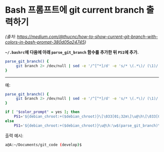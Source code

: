 # Bash 프롬프트에 git current branch 출력하기


*(출처: https://medium.com/@thucnc/how-to-show-current-git-branch-with-colors-in-bash-prompt-380d05a24745)*

**`~/.bashrc`에 다음에 아래 `parse_git_branch` 함수를 추가한 뒤 `PS1`에 추가.**

```bash
parse_git_branch() {
     git branch 2> /dev/null | sed -e '/^[^*]/d' -e 's/* \(.*\)/ (\1)/'
}
```

---

예:
```bash
parse_git_branch() {
     git branch 2> /dev/null | sed -e '/^[^*]/d' -e 's/* \(.*\)/ (\1)/'
}

if [ "$color_prompt" = yes ]; then
    PS1='${debian_chroot:+($debian_chroot)}\[\033[01;32m\]\u@\h\[\033[00m\]:\[\033[01;34m\]\w\[\e[91m\]$(parse_git_branch)\[\033[00m\]\$ '
else
    PS1='${debian_chroot:+($debian_chroot)}\u@\h:\w$(parse_git_branch)\$ '
```


출력 예시:
```bash
a@A:~/Documents/git_code (develop)$
```
